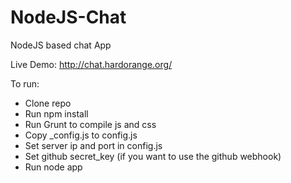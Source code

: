 NodeJS-Chat
===========

NodeJS based chat App

Live Demo: http://chat.hardorange.org/

To run:
- Clone repo
- Run npm install
- Run Grunt to compile js and css
- Copy _config.js to config.js
- Set server ip and port in config.js
- Set github secret_key (if you want to use the github webhook)
- Run node app
